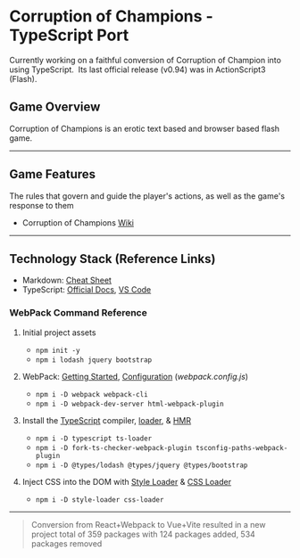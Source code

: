 # Corruption of Champions - TypeScript Port

Currently working on a faithful conversion of Corruption of Champion into using TypeScript.&nbsp; Its last official release (v0.94) was in ActionScript3 (Flash).

## Game Overview

Corruption of Champions is an erotic text based and browser based flash game.

---

## Game Features

The rules that govern and guide the player's actions, as well as the game's response to them

- Corruption of Champions [Wiki](https://wiki.smutosaur.us/CoC/Main_Page 'Erotic browser based flash text game')

---

## Technology Stack (Reference Links)

- Markdown: [Cheat Sheet](https://www.markdownguide.org/cheat-sheet 'A quick reference to the Markdown syntax')
- TypeScript: [Official Docs](https://www.typescriptlang.org/docs 'TypeScript Official Documentation'), [VS Code](https://code.visualstudio.com/docs/languages/typescript 'TypeScript in Visual Studio Code')

### WebPack Command Reference

1. Initial project assets

   - `npm init -y`
   - `npm i lodash jquery bootstrap`

2. WebPack: [Getting Started](https://webpack.js.org/guides/getting-started), [Configuration](https://webpack.js.org/concepts/configuration) (_webpack.config.js_)

   - `npm i -D webpack webpack-cli`
   - `npm i -D webpack-dev-server html-webpack-plugin`

3. Install the [TypeScript](https://webpack.js.org/guides/typescript) compiler, [loader](https://webpack.js.org/guides/build-performance/#typescript-loader), & [HMR](https://webpack.js.org/guides/hot-module-replacement)

   - `npm i -D typescript ts-loader`
   - `npm i -D fork-ts-checker-webpack-plugin tsconfig-paths-webpack-plugin`
   - `npm i -D @types/lodash @types/jquery @types/bootstrap`

4. Inject CSS into the DOM with [Style Loader](https://github.com/webpack-contrib/style-loader) & [CSS Loader](https://github.com/webpack-contrib/css-loader)

   - `npm i -D style-loader css-loader`

---

> Conversion from React+Webpack to Vue+Vite resulted in a new project total of 359 packages with 124 packages added, 534 packages removed
